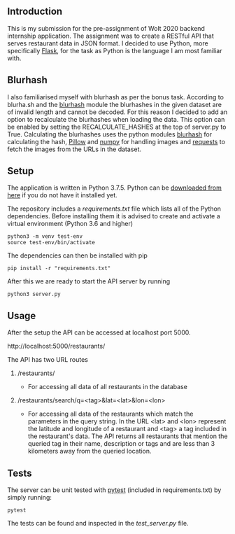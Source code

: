 ## Introduction
This is my submission for the pre-assignment of Wolt 2020 backend internship application. The assignment was to create a RESTful API that serves restaurant data in JSON format. I decided to use Python, more specifically [Flask](https://pypi.org/project/Flask/), for the task as Python is the language I am most familiar with.

## Blurhash
I also familiarised myself with blurhash as per the bonus task. According to blurha.sh and the [blurhash](https://pypi.org/project/blurhash/) module the blurhashes in the given dataset are of invalid length and cannot be decoded. For this reason I decided to add an option to recalculate the blurhashes when loading the data. This option can be enabled by setting the RECALCULATE_HASHES at the top of server.py to True. Calculating the blurhashes uses the python modules [blurhash](https://pypi.org/project/blurhash/) for calculating the hash, [Pillow](https://pypi.org/project/Pillow/) and [numpy](https://pypi.org/project/numpy/) for handling images and [requests](https://pypi.org/project/requests/) to fetch the images from the URLs in the dataset. 

## Setup
The application is written in Python 3.7.5. Python can be [downloaded from here](https://www.python.org/downloads/) if you do not have it installed yet.


The repository includes a *requirements.txt* file which lists all of the Python dependencies.  Before installing them it is advised to create and activate a virtual environment (Python 3.6 and higher)
```
python3 -m venv test-env
source test-env/bin/activate
```
The dependencies can then be installed with pip
```
pip install -r "requirements.txt"
```

After this we are ready to start the API server by running
```
python3 server.py
```
## Usage
After the setup the API can be accessed at localhost port 5000.

http://localhost:5000/restaurants/

The API has two URL routes
1. /restaurants/
    * For accessing all data of all restaurants in the database 


2. /restaurants/search/q=\<tag\>&lat=\<lat\>&lon=\<lon\>
    * For accessing all data of the restaurants which match the parameters in the query string. In the URL \<lat\> and \<lon\> represent the latitude and longitude of a restaurant and \<tag\> a tag included in the restaurant's data. The API returns all restaurants that mention the queried tag in their name, description or tags and are less than 3 kilometers away from the queried location.

## Tests
The server can be unit tested with [pytest](https://docs.pytest.org/en/latest/) (included in requirements.txt) by simply running: 
```
pytest
```
The tests can be found and inspected in the *test_server.py* file.